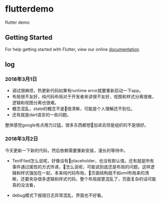 # flutterdemo

flutter demo

## Getting Started

For help getting started with Flutter, view our online
[documentation](https://flutter.io/).

## log

### 2018年3月1日

* 调试很麻烦，热更新代码如果有runtime error就要重新启动一下app。
* 布局很不友好，纯代码布局对于开发者来讲很不友好，视图和样式分离很难，逻辑和视图分离也很难。
* 概念混乱，state的概念不是很清晰，可能是个人理解还不到位。
* 还有就是dart语言的一些问题。

整体感觉google有点用力过猛，很多东西都想加进去但是组织的不是很好。

### 2018年3月2日
今天更新一下新的代码，然后依赖需要重新安装，漫长的等待中。

* TextFiled怎么说呢，好像没有placeholder，也没有默认值。还有就是所有事件通过属性的方式传递，怎么说呢，可能说到底还是布局的问题。这样逻辑和样式强加在一起，本来纯代码布局，页面结构就不如xml布局来的清晰，还要夹杂很多逻辑和样式代码，整个布局就更混乱了，页面复杂的话可能真的没法看，

* debug模式下报错日志异常混乱，界面也不好看。